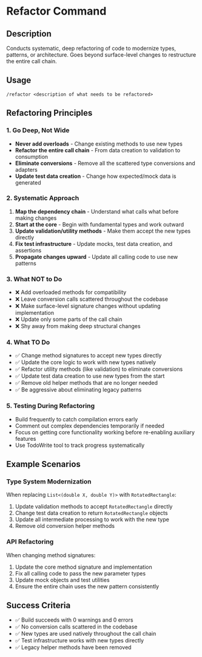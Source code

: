 # Refactor Command

## Description
Conducts systematic, deep refactoring of code to modernize types, patterns, or architecture. Goes beyond surface-level changes to restructure the entire call chain.

## Usage
```
/refactor <description of what needs to be refactored>
```

## Refactoring Principles

### 1. Go Deep, Not Wide
- **Never add overloads** - Change existing methods to use new types
- **Refactor the entire call chain** - From data creation to validation to consumption
- **Eliminate conversions** - Remove all the scattered type conversions and adapters
- **Update test data creation** - Change how expected/mock data is generated

### 2. Systematic Approach
1. **Map the dependency chain** - Understand what calls what before making changes
2. **Start at the core** - Begin with fundamental types and work outward
3. **Update validation/utility methods** - Make them accept the new types directly
4. **Fix test infrastructure** - Update mocks, test data creation, and assertions
5. **Propagate changes upward** - Update all calling code to use new patterns

### 3. What NOT to Do
- ❌ Add overloaded methods for compatibility
- ❌ Leave conversion calls scattered throughout the codebase
- ❌ Make surface-level signature changes without updating implementation
- ❌ Update only some parts of the call chain
- ❌ Shy away from making deep structural changes

### 4. What TO Do
- ✅ Change method signatures to accept new types directly
- ✅ Update the core logic to work with new types natively
- ✅ Refactor utility methods (like validation) to eliminate conversions
- ✅ Update test data creation to use new types from the start
- ✅ Remove old helper methods that are no longer needed
- ✅ Be aggressive about eliminating legacy patterns

### 5. Testing During Refactoring
- Build frequently to catch compilation errors early
- Comment out complex dependencies temporarily if needed
- Focus on getting core functionality working before re-enabling auxiliary features
- Use TodoWrite tool to track progress systematically

## Example Scenarios

### Type System Modernization
When replacing `List<(double X, double Y)>` with `RotatedRectangle`:
1. Update validation methods to accept `RotatedRectangle` directly
2. Change test data creation to return `RotatedRectangle` objects
3. Update all intermediate processing to work with the new type
4. Remove old conversion helper methods

### API Refactoring
When changing method signatures:
1. Update the core method signature and implementation
2. Fix all calling code to pass the new parameter types
3. Update mock objects and test utilities
4. Ensure the entire chain uses the new pattern consistently

## Success Criteria
- ✅ Build succeeds with 0 warnings and 0 errors
- ✅ No conversion calls scattered in the codebase
- ✅ New types are used natively throughout the call chain
- ✅ Test infrastructure works with new types directly
- ✅ Legacy helper methods have been removed